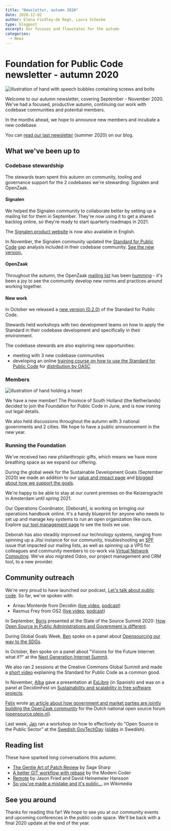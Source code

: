 ```yaml
---
title: "Newsletter, autumn 2020"
date: 2020-12-02
author: Elena Findley-de Regt, Laura Scheske
type: blogpost
excerpt: Our focuses and flowstates for the autumn
categories:
  - News
---
```



# Foundation for Public Code newsletter - autumn 2020

![illustration of hand with speech bubbles containing screws and bolts]({{site.url}}/assets/service-3.png)

Welcome to our autumn newsletter, covering September - November 2020. We've had a focused, productive autumn, continuing our work with codebase communities and potential members.

In the months ahead, we hope to announce new members and incubate a new codebase.

You can [read our last newsletter](https://blog.publiccode.net/news/2020/12/02/summer-2020-newsletter.html) (summer 2020) on our blog.

## What we've been up to

### Codebase stewardship

The stewards team spent this autumn on community, tooling and governance support for the 2 codebases we're stewarding: Signalen and OpenZaak.

#### Signalen

We helped the Signalen community to collaborate better by setting up a mailing list for them in September. They're now using it to get a shared backlog online, so they're ready to start quarterly roadmaps in 2021.

The [Signalen product website](https://web.archive.org/web/20210120093134/https://signalen.org/en/) is now also available in English.

In November, the Signalen community updated the [Standard for Public Code](https://standard.publiccode.net/) gap analysis included in their codebase community. [See the new version.](https://github.com/Amsterdam/signals/blob/master/docs/topics/signalen-and-standard-for-public-code.md)

#### OpenZaak

Throughout the autumn, the OpenZaak [mailing list](https://lists.publiccode.net/mailman/postorius/lists/openzaak-discuss.lists.publiccode.net/) has been [humming](https://lists.publiccode.net/hyperkitty/hyperkitty/list/openzaak-discuss@lists.publiccode.net/) - it's been a joy to see the community develop new norms and practices around working together.

#### New work

In October we released a [new version (0.2.0)](https://github.com/publiccodenet/standard/releases/tag/0.2.0) of the Standard for Public Code.

Stewards held workshops with two development teams on how to apply the Standard in their codebase development and specifically in their environment.

The codebase stewards are also exploring new opportunities:

- meeting with 3 new codebase communities
- developing an online [training course on how to use the Standard for Public Code](https://github.com/publiccodenet/about/issues/792) for [distribution by OASC](https://web.archive.org/web/20220331054335/https://citybycity.academy/)

### Members

![illustration of hand holding a heart]({{site.url}}/assets/trustworthy.png)

We have a new member! The Province of South Holland (the Netherlands) decided to join the Foundation for Public Code in June, and is now ironing out legal details.

We also held discussions throughout the autumn with 3 national governments and 2 cities. We hope to have a public announcement in the new year.

### Running the Foundation

We've received two new philanthropic gifts, which means we have more breathing space as we expand our offering.

During the global week for the Sustainable Development Goals (September 2020) we made an addition to our [value and impact page](https://about.publiccode.net/organization/sustainable-development-goals.html) and [blogged about how we support the goals](https://blog.publiccode.net/policy/2020/10/02/we-support-the-sustainable-development-goals.html).

We're happy to be able to stay at our curent premises on the Keizersgracht in Amsterdam until spring 2021.

Our Operations Coordinator, [Deborah], is working on bringing our operations handbook online. It's a handy blueprint for anyone who needs to set up and manage key systems to run an open organization like ours. Explore  [our tool management page](https://about.publiccode.net/activities/tool-management/) to see the tools we use.

Deborah has also steadily improved our technology systems, ranging from spinning up a Jitsi instance for our community, troubleshooting an [SPF](https://en.wikipedia.org/wiki/Sender_Policy_Framework) issue that impacted our mailing lists, as well as spinning up a VPS for colleagues and community members to co-work via [Virtual Network Computing](https://en.wikipedia.org/wiki/Virtual_Network_Computing). We've also migrated Odoo, our project management and CRM tool, to a new provider.

## Community outreach

We're very proud to have launched our podcast, [Let's talk about public code](https://podcast.publiccode.net/). So far, we've spoken with:

- Arnau Monterde from Decidim ([live video](https://www.youtube.com/watch?v=MFAb8QaDXFY), [podcast](https://podcast.publiccode.net/e/lets-talk-about-public-code-1-arnau-monterde-decidim/))
- Rasmus Frey from OS2 ([live video](https://www.youtube.com/watch?v=fAkT9h4owhs), [podcast](https://podcast.publiccode.net/e/lets-talk-about-public-code-2-rasmus-frey-os2/))

In September, [Boris](https://publiccode.net/team/boris-van-hoytema.html) presented at the State of the Source Summit 2020: [How Open Source in Public Administrations and Government is different](https://www.youtube.com/watch?v=R7B2809l6EU).

During Global Goals Week, [Ben](https://publiccode.net/team/ben-cerveny.html) spoke on a panel about [Opensourcing our way to the SDGs](https://www.youtube.com/watch?v=FkeQzL5q5t4&list=PL_5ziu2gADmDcp_ER8x2rcT1HOBaIe5cl&index=4).

In October, Ben spoke on a panel about "Visions for the Future Internet: what if?" at the [Next Generation Internet Summit](https://www.youtube.com/watch?v=f0avTD7WR1U).

We also ran 2 sessions at the Creative Commons Global Summit and made a [short video](https://www.youtube.com/watch?v=QWt6vB-cipE) explaining the Standard for Public Code as a common good.

In November, [Alba](https://web.archive.org/web/20210225190155/https://publiccode.net/who-we-are/team/alba-roza.html) gave a presentation at [EsLibre](https://www.youtube.com/watch?v=iBi551I2E2c) (in Spanish) and was on a panel at DecidimFest on [Sustainability and scalability in free software projects](https://www.youtube.com/watch?v=v4rXEjJlm8Q&feature=youtu.be).

[Felix](https://web.archive.org/web/20210225192009/https://publiccode.net/who-we-are/team/felix-faassen.html) wrote [an article about how government and market parties are jointly building the OpenZaak community](https://opensource.pleio.nl/groups/view/57979222/open-source/blog/view/57979368/gemeenten-en-de-markt-bouwen-samen-de-openzaak-community) for the Dutch national open source forum ([opensource.pleio.nl](https://opensource.pleio.nl/)).

Last week, [Jan](https://publiccode.net/team/jan-ainali.html) ran a workshop on how to effectively do "Open Source in the Public Sector" at the [Swedish GovTechDay](https://govtechsweden.se/govtech-day) ([slides](https://hackmd.io/@Ainali/H1EQUI99D#/) in Swedish).

## Reading list

These have sparked long conversations this autumn:

- [The Gentle Art of Patch Review](https://sage.thesharps.us/2014/09/01/the-gentle-art-of-patch-review/) by Sage Sharp
- [A better GIT workflow with rebase](https://www.themoderncoder.com/a-better-git-workflow-with-rebase/) by the Modern Coder
- [Remote](https://basecamp.com/books/remote) by Jason Fried and David Heinemeier Hansson
- [So you've made a mistake and it's public...](https://meta.wikimedia.org/wiki/Special:MyLanguage/So_you%27ve_made_a_mistake_and_it%27s_public...) on Wikimedia

## See you around

Thanks for reading this far! We hope to see you at our community events and upcoming conferences in the public code space. We'll be back with a final 2020 update at the end of the year.
